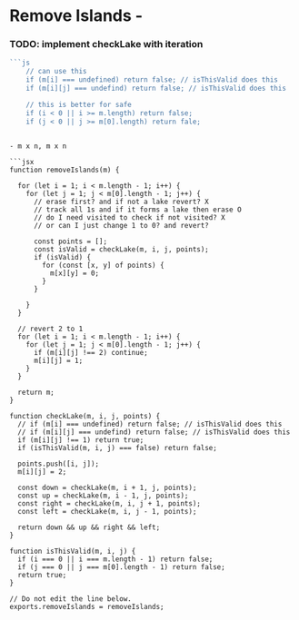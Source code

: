 # Remove Islands -

### **TODO: implement checkLake with iteration**

````jsx
```js
	// can use this
	if (m[i] === undefined) return false; // isThisValid does this
	if (m[i][j] === undefind) return false; // isThisValid does this

	// this is better for safe
	if (i < 0 || i >= m.length) return false;
	if (j < 0 || j >= m[0].length) return fale;
````

````

- m x n, m x n

```jsx
function removeIslands(m) {

  for (let i = 1; i < m.length - 1; i++) {
    for (let j = 1; j < m[0].length - 1; j++) {
      // erase first? and if not a lake revert? X
      // track all 1s and if it forms a lake then erase O
      // do I need visited to check if not visited? X
      // or can I just change 1 to 0? and revert?

      const points = [];
      const isValid = checkLake(m, i, j, points);
      if (isValid) {
        for (const [x, y] of points) {
          m[x][y] = 0;
        }
      }
      
    }
  }

  // revert 2 to 1
  for (let i = 1; i < m.length - 1; i++) {
    for (let j = 1; j < m[0].length - 1; j++) {
      if (m[i][j] !== 2) continue;
      m[i][j] = 1;
    }
  }  
  
  return m;
}

function checkLake(m, i, j, points) {
  // if (m[i] === undefined) return false; // isThisValid does this
  // if (m[i][j] === undefind) return false; // isThisValid does this
  if (m[i][j] !== 1) return true;
  if (isThisValid(m, i, j) === false) return false;
  
  points.push([i, j]);
  m[i][j] = 2;

  const down = checkLake(m, i + 1, j, points);
  const up = checkLake(m, i - 1, j, points);
  const right = checkLake(m, i, j + 1, points);
  const left = checkLake(m, i, j - 1, points);
  
  return down && up && right && left;
}

function isThisValid(m, i, j) {
  if (i === 0 || i === m.length - 1) return false;
  if (j === 0 || j === m[0].length - 1) return false;
  return true;
}

// Do not edit the line below.
exports.removeIslands = removeIslands;
````

